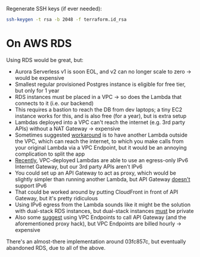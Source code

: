 Regenerate SSH keys (if ever needed):

```bash
ssh-keygen -t rsa -b 2048 -f terraform.id_rsa
```

# On AWS RDS

Using RDS would be great, but:

* Aurora Serverless v1 is soon EOL, and v2 can no longer scale to zero → would be expensive
* Smallest regular provisioned Postgres instance is eligible for free tier, but only for 1 year
* RDS instances must be placed in a VPC → so does the Lambda that connects to it (i.e. our backend)
* This requires a bastion to reach the DB from dev laptops; a tiny EC2 instance works for this, and is also free (for a year), but is extra setup
* Lambdas deployed into a VPC can't reach the internet (e.g. 3rd party APIs) without a NAT Gateway → expensive
* Sometimes suggested [workaround](https://medium.com/@fabriziodurso/aws-lambda-in-a-nutshell-how-to-access-internet-from-a-lambda-function-in-vpc-without-nat-gateway-5eb123ae5147) is to have another Lambda outside the VPC, which can reach the internet, to which you make calls from your original Lambda via a VPC Endpoint, but it would be an annoying complication to split the app
* [Recently](https://aws.amazon.com/about-aws/whats-new/2023/10/aws-lambda-ipv6-outbound-connections-vpc/), VPC-deployed Lambdas are able to use an egress-only IPv6 Internet Gateway, but our 3rd party APIs aren't IPv6
* You could set up an API Gateway to act as proxy, which would be slightly simpler than running another Lambda, but API Gateway [doesn't](https://www.reddit.com/r/aws/comments/11ruedw/ipv6_support_for_api_gateway/) support IPv6
* That could be worked around by putting CloudFront in front of API Gateway, but it's pretty ridiculous
* Using IPv6 egress from the Lambda sounds like it might be the solution with dual-stack RDS instances, but dual-stack instances [must](https://docs.aws.amazon.com/AmazonRDS/latest/UserGuide/USER_VPC.WorkingWithRDSInstanceinaVPC.html#USER_VPC.IP_addressing.dual-stack-limitations) be private
* Also some [suggest](https://www.reddit.com/r/aws/comments/14jkehy/can_i_use_api_gateway_to_avoid_the_need_for_a/) using VPC Endpoints to call API Gateway (and the aforementioned proxy hack), but VPC Endpoints are billed hourly → expensive

There's an almost-there implementation around 03fc857c, but eventually abandoned RDS, due to all of the above.
